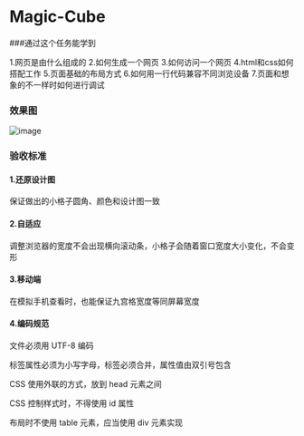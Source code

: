 # Magic-Cube

###通过这个任务能学到

1.网页是由什么组成的
2.如何生成一个网页
3.如何访问一个网页
4.html和css如何搭配工作
5.页面基础的布局方式
6.如何用一行代码兼容不同浏览设备
7.页面和想象的不一样时如何进行调试

### 效果图

![image](http://jns.img.bucket.ks3-cn-beijing.ksyun.com/skill/1/ebf0dfb4-df28-4bb1-9499-d9504f117652.gif)

### 验收标准

#### 1.还原设计图
保证做出的小格子圆角、颜色和设计图一致

#### 2.自适应
调整浏览器的宽度不会出现横向滚动条，小格子会随着窗口宽度大小变化，不会变形

#### 3.移动端
在模拟手机查看时，也能保证九宫格宽度等同屏幕宽度

#### 4.编码规范

文件必须用 UTF-8 编码

标签属性必须为小写字母，标签必须合并，属性值由双引号包含

CSS 使用外联的方式，放到 head 元素之间

CSS 控制样式时，不得使用 id 属性

布局时不使用 table 元素，应当使用 div 元素实现
